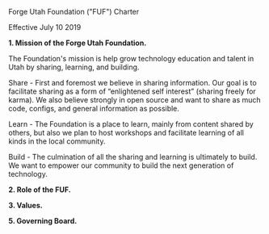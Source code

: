 Forge Utah Foundation ("FUF") Charter

Effective July 10 2019

**1. Mission of the Forge Utah Foundation.**

The Foundation's mission is help grow technology education and talent in Utah by sharing, learning, and building. 

Share - First and foremost we believe in sharing information. Our goal is to facilitate sharing as a form of “enlightened self interest” (sharing freely for karma). We also believe strongly in open source and want to share as much code, configs, and general information as possible.

Learn - The Foundation is a place to learn, mainly from content shared by others, but also we plan to host workshops and facilitate learning of all kinds in the local community.

Build - The culmination of all the sharing and learning is ultimately to build. We want to empower our community to build the next generation of technology. 


**2. Role of the FUF.**

**3. Values.**

**5. Governing Board.**

